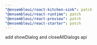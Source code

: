 ```yaml
---
"@ensembleui/react-kitchen-sink": patch
"@ensembleui/react-runtime": patch
"@ensembleui/react-preview": patch
"@ensembleui/react-starter": patch
---
```


add showDialog and closeAllDialogs api
